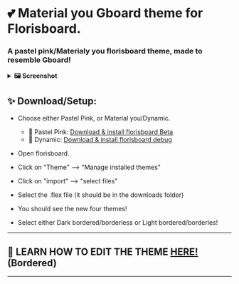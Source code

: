 # 💕 Material you Gboard theme for Florisboard.
<h3> A pastel pink/Materialy you florisboard theme, made to resemble Gboard!</h3>

<details>
<summary><b>🖼️ Screenshot</b></summary>
  
</h2>

---

## Bordered:
<img src="https://github.com/TeaEndsAcronyms/Gboard-for-Florisboard-theme/assets/123305689/cd5c584d-ecc9-4377-8e69-4bd5a3d4df12" alt="Bordered" border="0" width="500">

---
## Borderless:
<img src="https://github.com/TeaEndsAcronyms/Gboard-for-Florisboard-theme/assets/123305689/5514f54c-6e15-4ff9-8c3e-53ce49eca6ee" alt="Bordered" border="0" width="500">


---

</details>

## ✨ Download/Setup:

- Choose either Pastel Pink, or Material you/Dynamic.

  - 🩷 Pastel Pink: [Download & install florisboard Beta](https://apt.izzysoft.de/fdroid/index/apk/dev.patrickgold.florisboard.beta)
  - 🎨 Dynamic: [Download & install florisboard debug](https://www.mediafire.com/file/pywec1eo0iqze0j/dev.patrickgold.florisboard.debug.apk/file)

- Open florisboard.

- Click on "Theme" --> "Manage installed themes"

- Click on "import" --> "select files"

- Select the .flex file (it should be in the downloads folder)

- You should see the new four themes!

- Select either Dark bordered/borderless or Light bordered/borderles!

---
## 📝 LEARN HOW TO EDIT THE THEME [HERE!](https://github.com/TeaEndsAcronyms/Gboard-for-Florisboard-theme/blob/main/Editing%20Guide.md) (Bordered)
---
